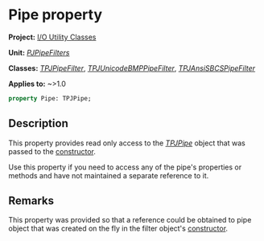 # Pipe property

**Project:** [I/O Utility Classes](../API.md)

**Unit:** [_PJPipeFilters_](./PJPipeFilters.md)

**Classes:** [_TPJPipeFilter_](./TPJPipeFilter.md), [_TPJUnicodeBMPPipeFilter_](./TPJUnicodeBMPPipeFilter.md), [_TPJAnsiSBCSPipeFilter_](./TPJAnsiSBCSPipeFilter.md)

**Applies to:** ~>1.0

```pascal
property Pipe: TPJPipe;
```

## Description

This property provides read only access to the [_TPJPipe_](./TPJPipe.md) object that was passed to the [constructor](./TPJPipeFilter-Create.md).

Use this property if you need to access any of the pipe's properties or methods and have not maintained a separate reference to it.

## Remarks

This property was provided so that a reference could be obtained to pipe object that was created on the fly in the filter object's [constructor](./TPJPipeFilter-Create.md).
